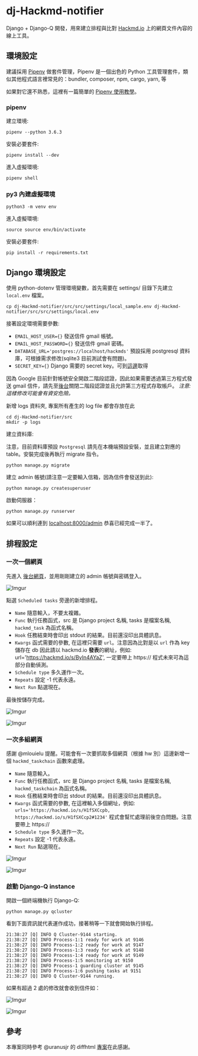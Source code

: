 # dj-Hackmd-notifier

Django + Django-Q 開發，用來建立排程與比對 [Hackmd.io](https://hackmd.io/) 上的網頁文件內容的線上工具。


## 環境設定

建議採用 [Pipenv](https://github.com/kennethreitz/pipenv) 做套件管理，Pipenv 是一個出色的 Python 工具管理套件，類似其他程式語言裡常見的：bundler, composer, npm, cargo, yarn, 等

如果對它還不熟悉，這裡有一篇簡單的 [Pipenv 使用教學](https://chairco.github.io/posts/2017/02/Pipenv%20tutorial.html)。

### pipenv

建立環境:
```
pipenv --python 3.6.3
```

安裝必要套件:
```
pipenv install --dev
```

進入虛擬環境:
```
pipenv shell
```


### py3 內建虛擬環境

```
python3 -m venv env
```

進入虛擬環境:
```
source source env/bin/activate 
```

安裝必要套件:
```
pip install -r requirements.txt
```


## Django 環境設定

使用 python-dotenv 管理環境變數，首先需要在 settings/ 目錄下先建立 `local.env` 檔案。

```
cp dj-Hackmd-notifier/src/src/settings/local_sample.env dj-Hackmd-notifier/src/src/settings/local.env 
```

接著設定環境需要參數:

+ `EMAIL_HOST_USER={}` 發送信件 gmail 帳號。
+ `EMAIL_HOST_PASSWORD={}` 發送信件 gmail 密碼。
+ `DATABASE_URL='postgres://localhost/hackmds'` 預設採用 postgresql 資料庫，可根據需求修改(sqlite3 目前測試會有問題)。
+ `SECRET_KEY={}` Django 需要的 secret key。可到[這邊](https://www.miniwebtool.com/django-secret-key-generator/)取得

因為 Google 目前針對帳號安全開啟二階段認證，因此如果需要透過第三方程式發送 gmail 信件，請先至[後台](https://myaccount.google.com/lesssecureapps)關閉二階段認證並且允許第三方程式存取帳戶。 *注意: 這樣修改可能會有資安危險。*


新增 logs 資料夾, 專案所有產生的 log file 都會存放在此
```
cd dj-Hackmd-notifier/src
mkdir -p logs
```


建立資料庫:

注意，目前資料庫預設 `Postgresql` 請先在本機端預設安裝，並且建立對應的 table。安裝完成後再執行 migrate 指令。

```
python manage.py migrate
```

建立 admin 帳號(請注意一定要輸入信箱，因為信件會發送到此):
```
python manage.py createsuperuser
```

啟動伺服器：
```
python manage.py runserver
```

如果可以順利連到 [localhost:8000/admin](http://localhost:8000/admin) 恭喜已經完成一半了。


## 排程設定


### 一次一個網頁

先進入 [後台網頁](http://localhost:8000/admin/)，並用剛剛建立的 admin 帳號與密碼登入。

![Imgur](https://i.imgur.com/OpHhXEU.png)


點選 `Scheduled tasks` 旁邊的新增排程。

+ `Name` 隨意輸入，不要太複雜。
+ `Func` 執行任務函式，src 是 Django project 名稱, tasks 是檔案名稱, `hackmd_task` 為函式名稱。
+ `Hook` 任務結束時會印出 stdout 的結果。目前還沒印出具體訊息。
+ `Kwargs` 函式需要的參數, 在這裡只需要 `url`。注意因為比對是以 `url` 作為 key 儲存在 db 因此請以 hackmd.io **發表**的網址，例如: url='https://hackmd.io/s/ByIn4AYaZ', 一定要帶上 https:// 程式未來可為這部分自動偵測。
+ `Schedule type` 多久運作一次。
+ `Repeats` 設定 -1 代表永遠。
+ `Next Run` 點選現在。

最後按儲存完成。 

![Imgur](https://i.imgur.com/5NXFgC2.png)

![Imgur](https://i.imgur.com/yMSlUX8.png)


### 一次多組網頁

感謝 @mlouielu 提醒。可能會有一次要抓取多個網頁（根據 hw 別）這邊新增一個 `hackmd_taskchain` 函數來處理。

+ `Name` 隨意輸入。
+ `Func` 執行任務函式，src 是 Django project 名稱, tasks 是檔案名稱, `hackmd_taskchain` 為函式名稱。
+ `Hook` 任務結束時會印出 stdout 的結果。目前還沒印出具體訊息。
+ `Kwargs` 函式需要的參數, 在這裡輸入多個網址，例如: `urls='https://hackmd.io/s/H1fSXCcpb, https://hackmd.io/s/H1fSXCcp2#1234'` 程式會幫忙處理前後空白問題。注意要帶上 https://
+ `Schedule type` 多久運作一次。
+ `Repeats` 設定 -1 代表永遠。
+ `Next Run` 點選現在。

![Imgur](https://i.imgur.com/gKKxho0.png) 

![Imgur](https://i.imgur.com/ukz8lEH.png)


### 啟動 Django-Q instance

開啟一個終端機執行 Django-Q:

```
python manage.py qcluster
```

看到下面資訊就代表運作成功，接著稍等一下就會開始執行排程。

```
21:38:27 [Q] INFO Q Cluster-9144 starting.
21:38:27 [Q] INFO Process-1:1 ready for work at 9146
21:38:27 [Q] INFO Process-1:2 ready for work at 9147
21:38:27 [Q] INFO Process-1:3 ready for work at 9148
21:38:27 [Q] INFO Process-1:4 ready for work at 9149
21:38:27 [Q] INFO Process-1:5 monitoring at 9150
21:38:27 [Q] INFO Process-1 guarding cluster at 9145
21:38:27 [Q] INFO Process-1:6 pushing tasks at 9151
21:38:27 [Q] INFO Q Cluster-9144 running.
```


如果有超過 2 處的修改就會收到信件如：

![Imgur](https://i.imgur.com/rnDd7Xu.png)

![Imgur](https://i.imgur.com/kXyu18I.png)


## 參考

本專案同時參考 @uranusjr 的 diffhtml [專案](https://github.com/uranusjr/diffhtml)在此感謝。




